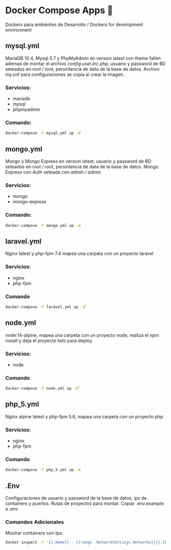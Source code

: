# Docker Compose Apps :whale2:
Dockers para ambientes de Desarrollo / Dockers for development environment

## mysql.yml
MariaDB 10.4, Mysql 5.7 y PhpMyAdmin en version latest con theme fallen ademas de montar el archivo *config.user.inc.php*, usuario y password de BD seteados en *root / root*, persintencia de data de la base de datos. Archivo my.cnf para configuraciones se copia al crear la imagen.

### Servicios:
- mariadb
- mysql
- phpmyadmin

### Comando:
```bash
docker-compose -f mysql.yml up -d
```

## mongo.yml
Mongo y Mongo Express en version latest, usuario y password de BD seteados en *root / root*, persintencia de data de la base de datos. Mongo Express con Auth seteada con *admin / admin*

### Servicios:
- mongo
- mongo-express

### Comando:
```bash
docker-compose -f mongo.yml up -d
```

## laravel.yml
Nginx latest y php-fpm 7.4 mapea una carpeta con un proyecto laravel

### Servicios:
- nginx
- php-fpm

### Comando
```bash
docker-compose -f laravel.yml up -d`
```

## node.yml
node:14-alpine, mapea una carpeta con un proyecto node, realiza el npm install y deja el proyecto listo para deploy

### Servicios:
- node

### Comando
```bash
docker-compose -f node.yml up -d`
```

## php_5.yml
Nginx alpine latest y php-fpm 5.6, mapea una carpeta con un proyecto php

### Servicios:
- nginx
- php-fpm

### Comando
```bash
docker-compose -f php_5.yml up -d
```

## .Env
Configuraciones de usuario y password de la base de datos, ips de containers y puertos. Rutas de proyectos para montar. Copiar .env.example a .env

### Comandos Adicionales

Mostrar containers con Ips:
```bash
docker inspect -f '{{.Name}} - {{range .NetworkSettings.Networks}}{{.IPAddress}}{{end}}' (docker ps -aq)
```
